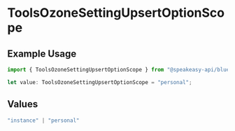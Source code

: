 # ToolsOzoneSettingUpsertOptionScope

## Example Usage

```typescript
import { ToolsOzoneSettingUpsertOptionScope } from "@speakeasy-api/bluesky/models/operations";

let value: ToolsOzoneSettingUpsertOptionScope = "personal";
```

## Values

```typescript
"instance" | "personal"
```